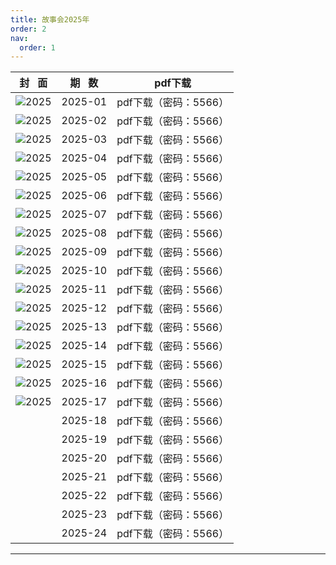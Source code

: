 ```yaml
---
title: 故事会2025年
order: 2
nav:
  order: 1
---
```

|              封   面              | 期   数 |        pdf下载        |
| :---------------------------------: | :-------: | :-------------------: |
| ![2025](images/2025/gsh_zk202501.jpg) |  2025-01  | pdf下载（密码：5566） |
| ![2025](images/2025/gsh_zk202502.jpg) |  2025-02  | pdf下载（密码：5566） |
| ![2025](images/2025/gsh_zk202503.jpg) |  2025-03  | pdf下载（密码：5566） |
| ![2025](images/2025/gsh_zk202504.jpg) |  2025-04  | pdf下载（密码：5566） |
| ![2025](images/2025/gsh_zk202505.jpg) |  2025-05  | pdf下载（密码：5566） |
| ![2025](images/2025/gsh_zk202506.jpg) |  2025-06  | pdf下载（密码：5566） |
| ![2025](images/2025/gsh_zk202507.jpg) |  2025-07  | pdf下载（密码：5566） |
| ![2025](images/2025/gsh_zk202508.jpg) |  2025-08  | pdf下载（密码：5566） |
| ![2025](images/2025/gsh_zk202509.jpg) |  2025-09  | pdf下载（密码：5566） |
| ![2025](images/2025/gsh_zk202510.jpg) |  2025-10  | pdf下载（密码：5566） |
| ![2025](images/2025/gsh_zk202511.jpg) |  2025-11  | pdf下载（密码：5566） |
| ![2025](images/2025/gsh_zk202512.jpg) |  2025-12  | pdf下载（密码：5566） |
| ![2025](images/2025/gsh_zk202513.jpg) |  2025-13  | pdf下载（密码：5566） |
| ![2025](images/2025/gsh_zk202514.jpg) |  2025-14  | pdf下载（密码：5566） |
| ![2025](images/2025/gsh_zk202515.jpg) |  2025-15  | pdf下载（密码：5566） |
| ![2025](images/2025/gsh_zk202516.jpg) |  2025-16  | pdf下载（密码：5566） |
| ![2025](images/2025/gsh_zk202517.jpg) |  2025-17  | pdf下载（密码：5566） |
|                                    |  2025-18  | pdf下载（密码：5566） |
|                                    |  2025-19  | pdf下载（密码：5566） |
|                                    |  2025-20  | pdf下载（密码：5566） |
|                                    |  2025-21  | pdf下载（密码：5566） |
|                                    |  2025-22  | pdf下载（密码：5566） |
|                                    |  2025-23  | pdf下载（密码：5566） |
|                                    |  2025-24  | pdf下载（密码：5566） |

---
